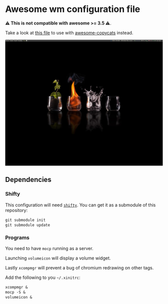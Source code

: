 # Awesome wm configuration file

**⚠ This is not compatible with awesome >= 3.5 ⚠**.

Take a look at [this file](https://github.com/MaximeD/dot-files/blob/master/rc.lua.max) to use with [awesome-copycats](https://github.com/copycat-killer/awesome-copycats) instead.

![screenshot](screenshot.png)

## Dependencies

### Shifty

This configuration will need [`shifty`](https://github.com/bioe007/awesome-shifty).
You can get it as a submodule of this repository:

```
git submodule init
git submodule update
```

### Programs

You need to have `mocp` running as a server.

Launching `volumeicon` will display a volume widget.

Lastly `xcompmgr` will prevent a bug of chromium redrawing on other tags.

Add the following to you `~/.xinitrc`:

```
xcompmgr &
mocp -S &
volumeicon &
```
